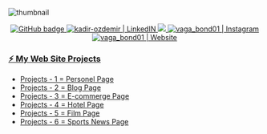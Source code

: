 ![thumbnail](https://i.hizliresim.com/mrpd9wf.png)



<p align="center">
  <a href="https://github.com/secirr">
    <img src="https://img.shields.io/github/followers/secirr?label=GitHub&logo=GitHub&style=for-the-badge" alt="GitHub badge" target="_blank" />
  </a>
  <a href="https://www.linkedin.com/in/kadir-ozdemir/" target="_blank">
    <img alt="kadir-ozdemir | LinkedIN"  src="https://img.shields.io/badge/linkedin-%230077B5.svg?&style=for-the-badge&logo=linkedin&logoColor=white" />
  </a>
  <a href="http://twitter.com/ozdemirkadirr">
    <img src="https://img.shields.io/twitter/follow/ozdemirkadirr?label=Twitter&logo=twitter&style=for-the-badge" />
  </a>
  </a>
  <a href="https://www.instagram.com/ozdmr.kadirr/" target="_blank">
    <img alt="vaga_bond01 | Instagram"  src="https://img.shields.io/badge/instagram-%23E4405F.svg?&style=for-the-badge&logo=instagram&logoColor=white" />
  </a>
  <a href="https://www.instagram.com/ozdmr.kadirr/" target="_blank">
    <img alt="vaga_bond01 | Website"  src="https://img.shields.io/badge/website%23E4405F.svg?&style=for-the-badge&logo=instagram&logoColor=white" />
  </a>
</p>


<p align="center">
  
  ### [⚡️ My Web Site Projects](https://linktr.ee/projects_kadir)
  
  
  - [Projects - 1 = Personel Page](https://kadirozdemir00.netlify.app/)
  - [Projects - 2 = Blog Page](https://kadirozdemir01.netlify.app/)
  - [Projects - 3 = E-commerge Page](https://kadirozdemir02.netlify.app/)
  - [Projects - 4 = Hotel Page](https://kadirozdemir03.netlify.app/)
  - [Projects - 5 = Film Page](https://kadirozdemir04.netlify.app/)
  - [Projects - 6 = Sports News Page](https://kadirozdemir05.netlify.app/)

</p>

